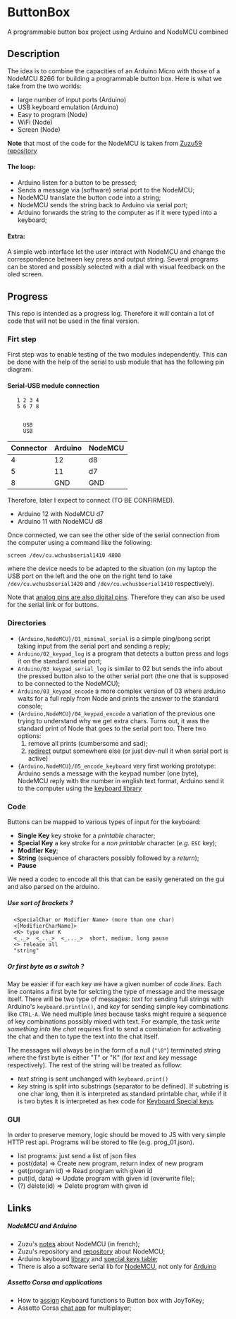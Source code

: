 # ButtonBox
A programmable button box project using Arduino and NodeMCU combined

## Description
The idea is to combine the capacities of an Arduino Micro with those
of a NodeMCU 8266 for building a programmable button box. Here is
what we take from the two worlds:
 - large number of input ports (Arduino)
 - USB keyboard emulation (Arduino)
 - Easy to program (Node)
 - WiFi (Node)
 - Screen (Node)

 **Note** that most of the code for the NodeMCU is taken
 from [Zuzu59 repository](zuzu59)

#### The loop:
 - Arduino listen for a button to be pressed;
 - Sends a message via (software) serial port to the NodeMCU;
 - NodeMCU translate the button code into a string;
 - NodeMCU sends the string back to Arduino via serial port;
 - Arduino forwards the string to the computer as if it were
   typed into a keyboard;

#### Extra:
A simple web interface let the user interact with NodeMCU and change
the correspondence between key press and output string.
Several programs can be stored and possibly selected with a dial with
visual feedback on the oled screen.

## Progress
This repo is intended as a progress log. Therefore it will contain a
lot of code that will not be used in the final version.

### Firt step
First step was to enable testing of the two modules independently.
This can be done with the help of the serial to usb module that has
the following pin diagram.

#### Serial-USB module connection

```
   1 2 3 4
   5 6 7 8


     USB
     USB
```
| Connector | Arduino | NodeMCU |
| --------- | ------- | ------- |
|    4      |    12   |   d8    |
|    5      |    11   |   d7    |
|    8      |   GND   |  GND    |

Therefore, later I expect to connect (TO BE CONFIRMED).
 - Arduino 12 with NodeMCU d7
 - Arduino 11 with NodeMCU d8

Once connected, we can see the other side of the serial connection
from the computer using a command like the following:

```
screen /dev/cu.wchusbserial1410 4800
```

where the device needs to be adapted to the situation (on my laptop
the USB port on the left and the one on the right tend to
take `/dev/cu.wchusbserial1420`
and `/dev/cu.wchusbserial1410`
respectively).

Note that [analog pins are also digital pins][apalsodp]. Therefore they can also be used for
the serial link or for buttons.

### Directories
 - `{Arduino,NodeMCU}/01_minimal_serial` is a simple ping/pong
   script taking input from the serial port and sending a reply;
 - `Arduino/02_keypad_log` is a program that detects a button
   press and logs it on the standard serial port;
 - `Arduino/03_keypad_serial_log` is similar to 02 but sends the
   info about the pressed button also to the other serial port
   (the one that is supposed to be connected to the NodeMCU);
 - `Arduino/03_keypad_encode` a more complex version of 03 where
   arduino waits for a full reply from Node and prints the answer
   to the standard console;
 - `{Arduino,NodeMCU}/04_keypad_encode` a variation of the previous one trying
   to understand why we get extra chars. Turns out, it was the standard
   print of Node that goes to the serial port too. There two options:
   1. remove all prints (cumbersome and sad);
   2. [redirect][stdoutredirection] output somewhere else (or just dev-null it
      when serial port is active)
 - `{Arduino,NodeMCU}/05_encode_keyboard` very first working prototype: Arduino
   sends a message with the keypad number (one byte), NodeMCU reply with the
   number in english text format, Arduino send it to the computer using the
   [keyboard library][kblib]

### Code
Buttons can be mapped to various types of input for the keyboard:
 - **Single Key** key stroke for a _printable_ character;
 - **Special Key** a key stroke for a _non printable_ character (_e.g._ `ESC` key);
 - **Modifier Key**;
 - **String** (sequence of characters possibly followed by a _return_);
 - **Pause**

We need a codec to encode all this that can be easily generated on the gui and
also parsed on the arduino.

##### Use sort of brackets ?
```
  <SpecialChar or Modifier Name> (more than one char)
  <[ModifierCharName]>
  <K> type char K
  <_._>  <_.._>  <_..._>  short, medium, long pause
  <> release all
  "string"
```

##### Or first byte as a switch ?

May be easier if for each key we have a given number of code _lines_. Each line
contains a  first byte for selcting the type of message and the message itself.
There will be two type of messages: _text_ for sending full strings with
Arduino's `keyboard.println()`, and _key_ for sending simple key
combinations like `CTRL-A`.  We need multiple _lines_ because tasks might
require a sequence of key combinations possibly mixed with text. For example,
the task _write something into the chat_ requires first to send a combination
for activating the chat and then to type the text into the chat itself.

The messages will always be in the form of a null (`"\0"`) terminated string where the first byte is either "T" or "K" (for _text_ and _key_ message respectively). The rest of the string will be treated as follow:
* _text_ string is sent unchanged with `keyboard.print()`
* _key_ string is split into substrings (separator to be defined). If substring is one char long, then it is interpreted as standard printable char, while if it is two bytes it is interpreted as hex code for [Keyboard Special keys][kbsk].

### GUI
In order to preserve memory, logic should be moved to JS with very simple
HTTP rest api. Programs will be stored to file (e.g. prog_01.json).
 - list programs: just send a list of json files
 - post(data)      => Create new program, return index of new program
 - get(program id) => Read program with given id
 - put(id, data)   => Update program with given id (overwrite file);
 - (?) delete(id)  => Delete program with given id


## Links
##### NodeMCU and Arduino
 - Zuzu's [notes][nodeMCUmsss] about NodeMCU (in french);
 - Zuzu's repository and [repository][zuzu59] about NodeMCU;
 - Arduino keyboard [library][kblib] and [special keys table][kbsk];
 - There is also a software serial lib for [NodeMCU][ss_nodemcu], not only for [Arduino](ss_arduino)

 [nodeMCUmsss]: https://docs.google.com/document/d/1q64uK3IMOgEDdKaIAttbYuFt4GuLQ06k3FLeyfCsWLg/
 [zuzu59]: https://github.com/zuzu59/NodeMCU_Lua
 [kblib]: https://www.arduino.cc/reference/en/language/functions/usb/keyboard/
 [kbsk]: https://www.arduino.cc/reference/en/language/functions/usb/keyboard/keyboardmodifiers/
 [ss_arduino]: https://www.arduino.cc/en/Reference/softwareSerial
 [ss_nodemcu]: https://github.com/SlashDevin/NeoSWSerial

 [stdoutredirection]: https://nodemcu.readthedocs.io/en/master/modules/node/#nodeoutput
 [apalsodp]: http://forum.arduino.cc/index.php?topic=296083.0

##### Assetto Corsa and applications
 - How to [assign][joy2keytut] Keyboard functions to Button box with JoyToKey;
 - Assetto Corsa [chat app][chatapp] for multiplayer;

 [joy2keytut]: https://www.youtube.com/watch?v=kbuyXz9sNw0
 [chatapp]: https://www.drivingitalia.net/index.php?/forums/topic/66921-xychat-029-chat-app-for-multiplayer/
